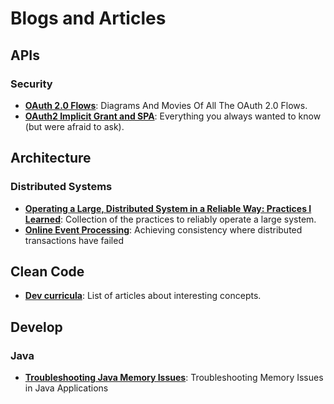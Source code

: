 # Blogs and Articles

## APIs
### Security
* **[OAuth 2.0 Flows](https://medium.com/@darutk/diagrams-and-movies-of-all-the-oauth-2-0-flows-194f3c3ade85)**: Diagrams And Movies Of All The OAuth 2.0 Flows.
* **[OAuth2 Implicit Grant and SPA](https://auth0.com/blog/oauth2-implicit-grant-and-spa/)**: Everything you always wanted to know (but were afraid to ask).

## Architecture
### Distributed Systems
* **[Operating a Large, Distributed System in a Reliable Way: Practices I Learned](https://blog.pragmaticengineer.com/operating-a-high-scale-distributed-system/)**: Collection of the practices to reliably operate a large system.
* **[Online Event Processing](https://queue.acm.org/detail.cfm?id=3321612)**: Achieving consistency where distributed transactions have failed

## Clean Code
* **[Dev curricula](https://herbertograca.com/dev-theory-articles-listing/)**: List of articles about interesting concepts.

## Develop
### Java
* **[Troubleshooting Java Memory Issues](https://www.infoq.com/articles/Troubleshooting-Java-Memory-Issues/)**: Troubleshooting Memory Issues in Java Applications
